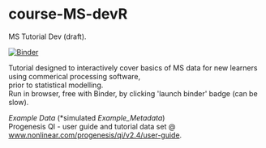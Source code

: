 # course-MS-devR
MS Tutorial Dev (draft).

[![Binder](https://mybinder.org/badge_logo.svg)](https://mybinder.org/v2/gh/tp175/course-MS-devR/master)

Tutorial designed to interactively cover basics of MS data for new learners using commerical processing software, <br>
prior to statistical modelling. <br>
Run in browser, free with Binder, by clicking 'launch binder' badge (can be slow).

<i> Example Data </i> (*simulated <i>Example_Metadata</i>) <br>
Progenesis QI - user guide and tutorial data set @ www.nonlinear.com/progenesis/qi/v2.4/user-guide. <br>
